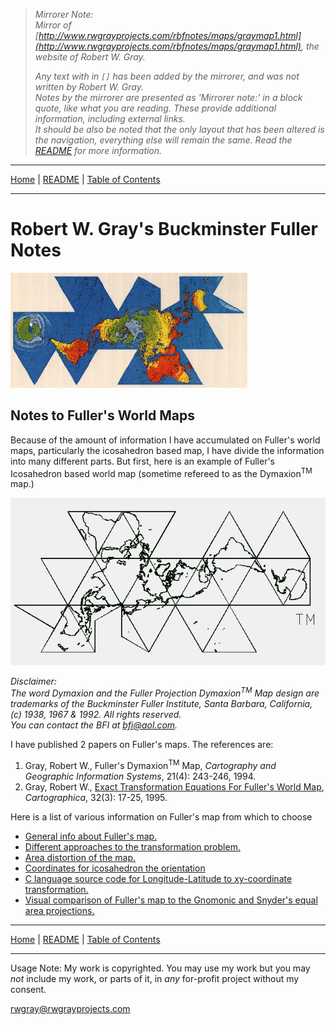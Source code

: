 <!-- Date: 6 January 2016 16:06:38 -->

> *Mirrorer Note:*  
> *Mirror of [http://www.rwgrayprojects.com/rbfnotes/maps/graymap1.html](http://www.rwgrayprojects.com/rbfnotes/maps/graymap1.html), the website of Robert W. Gray.*
>
> *Any text with in `[]` has been added by the mirrorer, and was not written by Robert W. Gray.*  
> *Notes by the mirrorer are presented as 'Mirrorer note:' in a block quote, like what you are reading. These provide additional information, including external links.*  
> *It should be also be noted that the only layout that has been altered is the navigation, everything else will remain the same.*
> *Read the [README](../README.md "README.md") for more information.*

<hr>

[Home](../index.md "Home") | [README](../README.md "README.md") | [Table of Contents](../table_of_contents.md "Table of Contents")

<hr>

# Robert W. Gray's Buckminster Fuller Notes

![](./images/dymaxion.gif)

## Notes to Fuller's World Maps

Because of the amount of information I have accumulated on Fuller's world maps, particularly the icosahedron based map, I have divide the information into many different parts.  But first, here is an example of Fuller's Icosahedron based world map (sometime refereed to as the Dymaxion<sup>TM</sup> map.)

![](./images/fmap1.gif)

*Disclaimer:  
The word Dymaxion and the Fuller Projection Dymaxion<sup>TM</sup> Map design are trademarks of the Buckminster Fuller Institute, Santa Barbara, California, (c) 1938, 1967 & 1992. All rights reserved.  
You can contact the BFI at [bfi@aol.com](mailto:bfi@aol.com).*

I have published 2 papers on Fuller's maps. The references are:

1. Gray, Robert W., Fuller's Dymaxion<sup>TM</sup> Map, *Cartography and Geographic Information Systems*, 21(4): 243-246, 1994.
1. Gray, Robert W., [Exact Transformation Equations For Fuller's World Map](http://www.utpjournals.press/doi/abs/10.3138/1677-3273-Q862-1885 "University of Toronto Press utpjournals.press"), *Cartographica*, 32(3): 17-25, 1995. 

Here is a list of various information on Fuller's map from which
to choose

- [General info about Fuller's map.](graymap2.html)
- [Different approaches to the transformation problem.](graymapa.html)
- [Area distortion of the map.](graymap3.html)
- [Coordinates for icosahedron the orientation](graymap4.html)
- [C language source code for Longitude-Latitude to xy-coordinate transformation.](graymap6.html) 
- [Visual comparison of Fuller's map to the Gnomonic and Snyder's equal area projections.](graymap7.html)

<hr>

[Home](../index.md "Home") | [README](../README.md "README.md") | [Table of Contents](../table_of_contents.md "Table of Contents")

<hr>

Usage Note: My work is copyrighted. You may use my work but you may *not* include my work, or parts of it, in *any* for-profit project without my consent.

[rwgray@rwgrayprojects.com](mailto:rwgray@rwgrayprojects.com)
